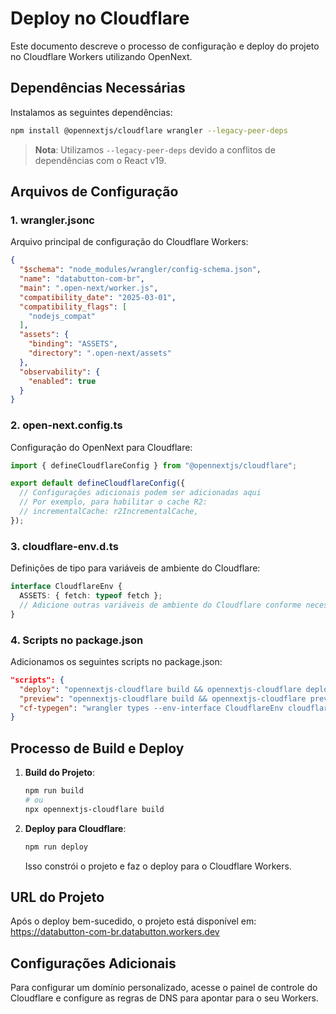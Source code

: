 # Deploy no Cloudflare

Este documento descreve o processo de configuração e deploy do projeto no Cloudflare Workers utilizando OpenNext.

## Dependências Necessárias

Instalamos as seguintes dependências:

```bash
npm install @opennextjs/cloudflare wrangler --legacy-peer-deps
```

> **Nota**: Utilizamos `--legacy-peer-deps` devido a conflitos de dependências com o React v19.

## Arquivos de Configuração

### 1. wrangler.jsonc

Arquivo principal de configuração do Cloudflare Workers:

```json
{
  "$schema": "node_modules/wrangler/config-schema.json",
  "name": "databutton-com-br",
  "main": ".open-next/worker.js",
  "compatibility_date": "2025-03-01",
  "compatibility_flags": [
    "nodejs_compat"
  ],
  "assets": {
    "binding": "ASSETS",
    "directory": ".open-next/assets"
  },
  "observability": {
    "enabled": true
  }
}
```

### 2. open-next.config.ts

Configuração do OpenNext para Cloudflare:

```typescript
import { defineCloudflareConfig } from "@opennextjs/cloudflare";

export default defineCloudflareConfig({
  // Configurações adicionais podem ser adicionadas aqui
  // Por exemplo, para habilitar o cache R2:
  // incrementalCache: r2IncrementalCache,
});
```

### 3. cloudflare-env.d.ts

Definições de tipo para variáveis de ambiente do Cloudflare:

```typescript
interface CloudflareEnv {
  ASSETS: { fetch: typeof fetch };
  // Adicione outras variáveis de ambiente do Cloudflare conforme necessário
}
```

### 4. Scripts no package.json

Adicionamos os seguintes scripts no package.json:

```json
"scripts": {
  "deploy": "opennextjs-cloudflare build && opennextjs-cloudflare deploy",
  "preview": "opennextjs-cloudflare build && opennextjs-cloudflare preview",
  "cf-typegen": "wrangler types --env-interface CloudflareEnv cloudflare-env.d.ts"
}
```

## Processo de Build e Deploy

1. **Build do Projeto**:
   ```bash
   npm run build
   # ou
   npx opennextjs-cloudflare build
   ```

2. **Deploy para Cloudflare**:
   ```bash
   npm run deploy
   ```

   Isso constrói o projeto e faz o deploy para o Cloudflare Workers.

## URL do Projeto

Após o deploy bem-sucedido, o projeto está disponível em:
https://databutton-com-br.databutton.workers.dev

## Configurações Adicionais

Para configurar um domínio personalizado, acesse o painel de controle do Cloudflare e configure as regras de DNS para apontar para o seu Workers. 
